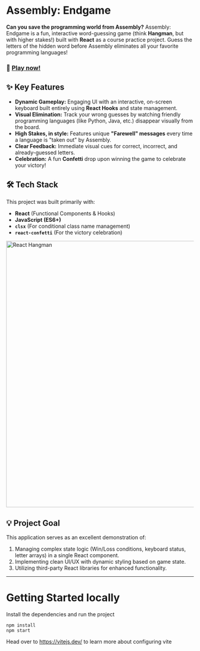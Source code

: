 # Assembly: Endgame

**Can you save the programming world from Assembly?**
Assembly: Endgame is a fun, interactive word-guessing game (think **Hangman**, but with higher stakes!) built with **React** as a course practice project. Guess the letters of the hidden word before Assembly eliminates all your favorite programming languages!

### 🚀 [Play now!](https://react-hangman-henna.vercel.app/)

## ✨ Key Features

* **Dynamic Gameplay:** Engaging UI with an interactive, on-screen keyboard built entirely using **React Hooks** and state management.
* **Visual Elimination:** Track your wrong guesses by watching friendly programming languages (like Python, Java, etc.) disappear visually from the board.
* **High Stakes, in style:** Features unique **"Farewell" messages** every time a language is "taken out" by Assembly.
* **Clear Feedback:** Immediate visual cues for correct, incorrect, and already-guessed letters.
* **Celebration:** A fun **Confetti** drop upon winning the game to celebrate your victory!

## 🛠️ Tech Stack

This project was built primarily with:

* **React** (Functional Components & Hooks)
* **JavaScript (ES6+)**
* **`clsx`** (For conditional class name management)
* **`react-confetti`** (For the victory celebration)

<img width="509" height="713" alt="React Hangman" src="https://github.com/user-attachments/assets/c3bad4c6-719e-4797-9e20-aac33502319e" />

## 💡 Project Goal

This application serves as an excellent demonstration of:

1.  Managing complex state logic (Win/Loss conditions, keyboard status, letter arrays) in a single React component.
2.  Implementing clean UI/UX with dynamic styling based on game state.
3.  Utilizing third-party React libraries for enhanced functionality.

***

# Getting Started locally
Install the dependencies and run the project
```
npm install
npm start
```

Head over to https://vitejs.dev/ to learn more about configuring vite

